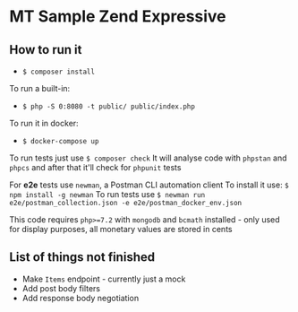 # MT Sample Zend Expressive

## How to run it

* `$ composer install`

To run a built-in:
* `$ php -S 0:8080 -t public/ public/index.php`

To run it in docker:
* `$ docker-compose up`

To run tests just use
`$ composer check`
It will analyse code with `phpstan` and `phpcs` and after that it'll check for `phpunit` tests

For **e2e** tests use `newman`, a Postman CLI automation client
To install it use: `$ npm install -g newman`
To run tests use `$ newman run e2e/postman_collection.json -e e2e/postman_docker_env.json`

This code requires `php>=7.2` with `mongodb` and `bcmath` installed -
only used for display purposes, all monetary values are stored in cents

## List of things not finished

* Make `Items` endpoint - currently just a mock
* Add post body filters
* Add response body negotiation